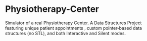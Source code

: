 # Physiotherapy-Center
Simulator of a real Physiotherapy Center. A Data Structures Project featuring unique patient appointments , custom pointer‑based data structures (no STL), and both Interactive and Silent modes.
